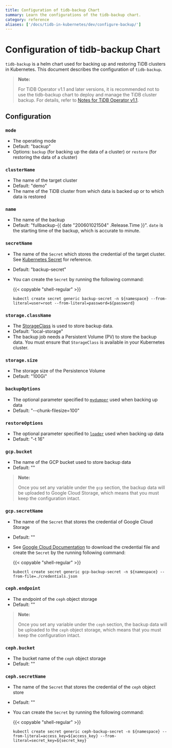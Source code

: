 ```yaml
---
title: Configuration of tidb-backup Chart
summary: Learn the configurations of the tidb-backup chart.
category: reference
aliases: ['/docs/tidb-in-kubernetes/dev/configure-backup/']
---
```


# Configuration of tidb-backup Chart

`tidb-backup` is a helm chart used for backing up and restoring TiDB clusters in Kubernetes. This document describes the configuration of `tidb-backup`.

> **Note:**
>
> For TiDB Operator v1.1 and later versions, it is recommended not to use the tidb-backup chart to deploy and manage the TiDB cluster backup. For details, refer to [Notes for TiDB Operator v1.1](notes-tidb-operator-v1.1.md).

## Configuration

### `mode`

- The operating mode
- Default: "backup"
- Options: `backup` (for backing up the data of a cluster) or `restore` (for restoring the data of a cluster)

### `clusterName`

- The name of the target cluster
- Default: "demo"
- The name of the TiDB cluster from which data is backed up or to which data is restored

### `name`

- The name of the backup
- Default: "fullbackup-{{ date "200601021504" .Release.Time }}". `date` is the starting time of the backup, which is accurate to minute.

### `secretName`

- The name of the `Secret` which stores the credential of the target cluster. See [Kubernetes Secret](https://kubernetes.io/docs/concepts/configuration/secret/) for reference.
- Default: "backup-secret"
- You can create the `Secret` by running the following command:

    {{< copyable "shell-regular" >}}

    ```shell
    kubectl create secret generic backup-secret -n ${namespace} --from-literal=user=root --from-literal=password=${password}
    ```

### `storage.className`

- The [StorageClass](https://kubernetes.io/docs/concepts/storage/storage-classes/) is used to store backup data.
- Default: "local-storage"
- The backup job needs a Persistent Volume (PV) to store the backup data. You must ensure that `StorageClass` is available in your Kubernetes cluster.

### `storage.size`

- The storage size of the Persistence Volume
- Default: "100Gi"

### `backupOptions`

- The optional parameter specified to [`mydumper`](https://github.com/maxbube/mydumper/blob/master/docs/mydumper_usage.rst#options) used when backing up data
- Default: "--chunk-filesize=100"

### `restoreOptions`

- The optional parameter specified to [`loader`](https://pingcap.com/docs/v3.0/reference/tools/loader) used when backing up data
- Default: "-t 16"

### `gcp.bucket`

- The name of the GCP bucket used to store backup data
- Default: ""

> **Note:**
>
> Once you set any variable under the `gcp` section, the backup data will be uploaded to Google Cloud Storage, which means that you must keep the configuration intact.

### `gcp.secretName`

- The name of the `Secret` that stores the credential of Google Cloud Storage
- Default: ""
- See [Google Cloud Documentation](https://cloud.google.com/docs/authentication/production#obtaining_and_providing_service_account_credentials_manually) to download the credential file and create the `Secret` by the running following command:

    {{< copyable "shell-regular" >}}

    ```shell
    kubectl create secret generic gcp-backup-secret -n ${namespace} --from-file=./credentials.json
    ```

### `ceph.endpoint`

- The endpoint of the `ceph` object storage
- Default: ""

> **Note:**
>
> Once you set any variable under the `ceph` section, the backup data will be uploaded to the `ceph` object storage, which means that you must keep the configuration intact.

### `ceph.bucket`

- The bucket name of the `ceph` object storage
- Default: ""

### `ceph.secretName`

- The name of the `Secret` that stores the credential of the `ceph` object store
- Default: ""
- You can create the `Secret` by running the following command:

    {{< copyable "shell-regular" >}}

    ```shell
    kubectl create secret generic ceph-backup-secret -n ${namespace} --from-literal=access_key=${access_key} --from-literal=secret_key=${secret_key}
    ```

